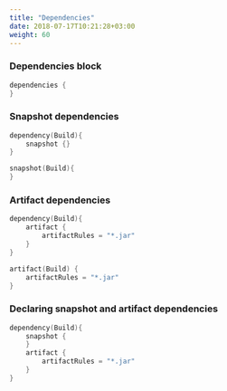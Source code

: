 ```yaml
---
title: "Dependencies"
date: 2018-07-17T10:21:28+03:00
weight: 60
---
```


### Dependencies block

```kotlin
dependencies {
}
```

### Snapshot dependencies

```kotlin
dependency(Build){
    snapshot {}
}
```

```kotlin
snapshot(Build){
}
```

### Artifact dependencies

```kotlin
dependency(Build){
    artifact {
        artifactRules = "*.jar"
    }
}
```

```kotlin
artifact(Build) {
    artifactRules = "*.jar"
}
```

### Declaring snapshot and artifact dependencies 

```kotlin
dependency(Build){
    snapshot {
    }
    artifact {
        artifactRules = "*.jar"
    }
}
```